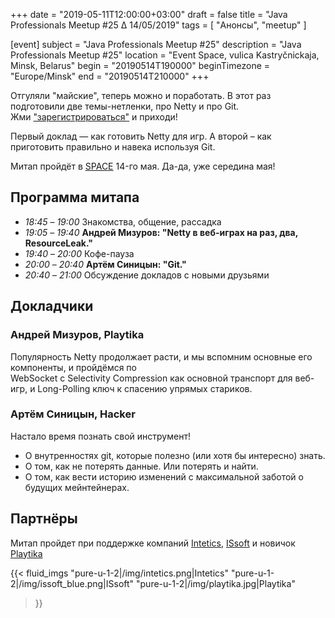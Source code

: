 +++
date = "2019-05-11T12:00:00+03:00"
draft = false
title = "Java Professionals Meetup #25 ∆ 14/05/2019"
tags = [
    "Анонсы", "meetup"
]

[event]
subject = "Java Professionals Meetup #25"
description = "Java Professionals Meetup #25"
location = "Event Space, vulica Kastryčnickaja, Minsk, Belarus"
begin = "20190514T190000"
beginTimezone = "Europe/Minsk"
end = "20190514T210000"
+++

Отгуляли "майские", теперь можно и поработать. В этот раз подготовили две темы-нетленки, про Netty и про Git.  
Жми ["зарегистрироваться"](http://bit.ly/jprof_reg_25) и приходи!

<!--more-->

Первый доклад — как готовить Netty для игр. А второй – как приготовить правильно и навека используя Git.

Митап пройдёт в [SPACE](http://eventspace.by) 14-го мая. Да-да, уже середина мая! 

## Программа митапа
* _18:45_ – _19:00_ Знакомства, общение, рассадка
* _19:05_ – _19:40_ **Андрей Мизуров: "Netty в веб-играх на раз, два, ResourceLeak."**
* _19:40_ – _20:00_ Кофе-пауза
* _20:00_ – _20:40_ **Артём Синицын: "Git."**
* _20:40_ – _21:00_ Обсуждение докладов с новыми друзьями

## Докладчики

### Андрей Мизуров, Playtika

Популярность Netty продолжает расти, и мы вспомним основные его компоненты, и пройдёмся по  
WebSocket c Selectivity Compression как основной транспорт для веб-игр, 
и Long-Polling ключ к спасению упрямых стариков.

### Артём Синицын, Hacker

Настало время познать свой инструмент!

* О внутренностях git, которые полезно (или хотя бы интересно) знать.
* О том, как не потерять данные. Или потерять и найти.
* О том, как вести историю изменений с максимальной заботой о будущих мейнтейнерах.

## Партнёры

Митап пройдет при поддержке компаний [Intetics](http://intetics.com), [ISsoft](http://www.issoft.by) и новичок  [Playtika](https://www.playtika.com/)

{{< fluid_imgs
  "pure-u-1-2|/img/intetics.png|Intetics"
  "pure-u-1-2|/img/issoft_blue.png|ISsoft"
  "pure-u-1-2|/img/playtika.jpg|Playtika"
>}}
